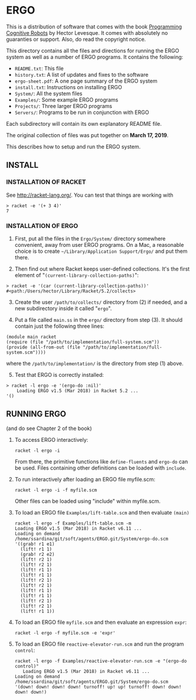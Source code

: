 # ERGO

This is a distribution of software that comes with the book [Programming Cognitive Robots](http://www.cs.toronto.edu/~hector/pcr.html) by Hector Levesque.  It comes with absolutely no guaranties
or support.  Also, do read the copyright notice.

This directory contains all the files and directions for running the ERGO
system as well as a number of ERGO programs. It contains the following:

* `README.txt`: This file
* `history.txt`: A list of updates and fixes to the software
* `ergo-sheet.pdf`: A one page summary of the ERGO system
* `install.txt`: Instructions on installing ERGO
* `System/`: All the system files
* `Examples/`: Some example ERGO programs
* `Projects/`: Three larger ERGO programs
* `Servers/`: Programs to be run in conjunction with ERGO

Each subdirectory will contain its own explanatory README file.

The original collection of files was put together on **March 17, 2019**.

This describes how to setup and run the ERGO system.

## INSTALL

### INSTALLATION OF RACKET

See http://racket-lang.org/. You can test that things are working with

```racket
> racket -e '(+ 3 4)'
7
```

### INSTALLATION OF ERGO

1. First, put all the files in the `Ergo/System/` directory somewhere convenient, away from user ERGO programs.  On a Mac, a reasonable choice is to create `~/Library/Application Support/Ergo/` and put them there.

2. Then find out where Racket keeps user-defined collections.  It's the first element of "`(current-library-collection-paths)`":

```racket
> racket -e '(car (current-library-collection-paths))'
#<path:/Users/hector/Library/Racket/5.2/collects>
```

3. Create the user `/path/to/collects/` directory from (2) if needed, and a new subdirectory inside it called "`ergo`".

4. Put a file called `main.ss` in the `ergo/` directory from step (3).  It should contain just the following three lines:

```racket
(module main racket
(require (file "/path/to/implementation/full-system.scm"))
(provide (all-from-out (file "/path/to/implementation/full-system.scm"))))
```

   where the `/path/to/implementation/` is the directory from step (1) above.  

5. Test that ERGO is correctly installed:

```racket
> racket -l ergo -e '(ergo-do :nil)'
    Loading ERGO v1.5 (Mar 2018) in Racket 5.2 ...
'()
```

## RUNNING ERGO 

(and do see Chapter 2 of the book)

1. To access ERGO interactively:

     ```shell
     racket -l ergo -i
     ```

   From there, the primitive functions like `define-fluents` and `ergo-do` can be used.  Files containing other definitions can be loaded with `include`.

2. To run interactively after loading an ERGO file myfile.scm:

     ```shell
     racket -l ergo -i -f myfile.scm 
     ```       

     Other files can be loaded using "include" within myfile.scm.

3. To load an ERGO file `Examples/lift-table.scm` and then evaluate `(main)`

     ```shell
     racket -l ergo -f Examples/lift-table.scm -m
    Loading ERGO v1.5 (Mar 2018) in Racket v6.11 ...
     Loading on demand /home/ssardina/git/soft/agents/ERGO.git/System/ergo-do.scm
     '((grab! r1 e1)
       (lift! r1 1)
       (grab! r2 e2)
       (lift! r2 1)
       (lift! r2 1)
       (lift! r1 1)
       (lift! r1 1)
       (lift! r2 1)
       (lift! r2 1)
       (lift! r1 1)
       (lift! r1 1)
       (lift! r2 1)
       (lift! r2 1)
       (lift! r1 1))
     ```
     
4. To load an ERGO file `myfile.scm` and then evaluate an expression `expr`:

     ```shell
     racket -l ergo -f myfile.scm -e 'expr'
     ```

6. To load an ERGO file `reactive-elevator-run.scm` and run the program `control`:

     ```shell
     racket -l ergo -f Examples/reactive-elevator-run.scm -e "(ergo-do control)"   
        Loading ERGO v1.5 (Mar 2018) in Racket v6.11 ...
     Loading on demand /home/ssardina/git/soft/agents/ERGO.git/System/ergo-do.scm
     '(down! down! down! down! turnoff! up! up! turnoff! down! down! down! down!)    
     ```
   


